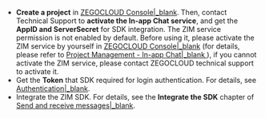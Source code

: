 - **Create a project** in [ZEGOCLOUD Console\|_blank](https://console.zegocloud.com). Then, contact Technical Support to **activate the In-app Chat service**, and get the **AppID and ServerSecret** for SDK integration. The ZIM service permission is not enabled by default. Before using it, please activate the ZIM service by yourself in [ZEGOCLOUD Console\|_blank](https://console.zegocloud.com) (for details, please refer to [Project Management - In-app Chat\|_blank ](#15174)), if you cannot activate the ZIM service, please contact ZEGOCLOUD technical support to activate it.
- Get the **Token** that SDK required for login authentication. For details, see [Authentication\|_blank](!token_authentication/token_authentication).
- Integrate the ZIM SDK. For details, see the **Integrate the SDK** chapter of [Send and receive messages\|_blank](!Implementation_of_sending_and_receiving).



















